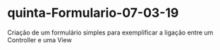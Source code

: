 # quinta-Formulario-07-03-19
Criação de um formulário simples para exemplificar a ligação entre um Controller e uma View

